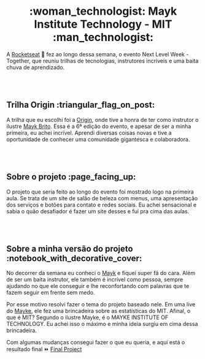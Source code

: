<div align="center">
  <h1><strong>:woman_technologist: Mayk Institute Technology - MIT 	:man_technologist:</strong></h1>
</div>

A [Rocketseat](https://rocketseat.com.br/?utm_source=nextlevelweek-site&utm_medium=logo&utm_campaign=nextlevelweek) 🚀 fez ao longo dessa semana, o evento Next Level Week - Together, que reuniu trilhas de tecnologias, instrutores incríveis e uma baita chuva de aprendizado.
  
  </br></br>

<div>
  <h2>Trilha Origin :triangular_flag_on_post:	</h2>
</div>

A trilha que eu escolhi foi a [Origin](https://nextlevelweek.com/episodios/origin/live-1/edicao/6), onde tive a honra de ter como instrutor o ilustre [Mayk Brito](https://github.com/maykbrito).
Essa é a 6ª edição do evento, e apesar de ser a minha primeira, eu achei incrível. Aprendi diversas coisas novas e tive a oportunidade de conhecer uma comunidade gigantesca e colaboradora.

 </br></br>

<div>
  <h2>Sobre o projeto :page_facing_up:</h2>
</div>

O projeto que seria feito ao longo do evento foi mostrado logo na primeira aula. Se trata de um site de salão de beleza com menus, uma apresentação dos serviços e botões para contato e redes sociais. Eu achei sensacional e sabia o quão desafiador é fazer um site desses e fui pra cima das aulas.

 </br></br>

<div>
  <h2>Sobre a minha versão do projeto :notebook_with_decorative_cover:</h2>
</div>

No decorrer da semana eu conheci o [Mayk](https://github.com/maykbrito) e fiquei super fã do cara. Além de ser um baita instrutor, ele também é incrível como pessoa, sempre ajudando no que ele conseguir e lhe reconfortando com palavras que te fazem seguir em frente sem medo.

Por esse motivo resolvi fazer o tema do projeto baseado nele. Em uma live do [Mayke](https://www.twitch.tv/maykbrito), ele fez uma brincadeira sobre as estatísticas do MIT. Afinal, o que é MIT? Segundo o ilustre Mayke, é o MAYKE INSTITUTE OF TECHNOLOGY. Eu achei isso o máximo e minha ideia surgiu em cima dessa brincadeira.

Com algumas mudanças consegui fazer o que eu queria, e aqui está o resultado final 	:fast_forward: [Final Project](https://nikolaslopes.github.io/mayk-institute-technology/)




